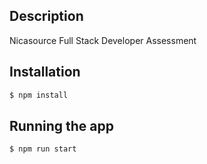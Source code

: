 ## Description

Nicasource Full Stack Developer Assessment

## Installation

```bash
$ npm install
```

## Running the app

```bash
$ npm run start
```
